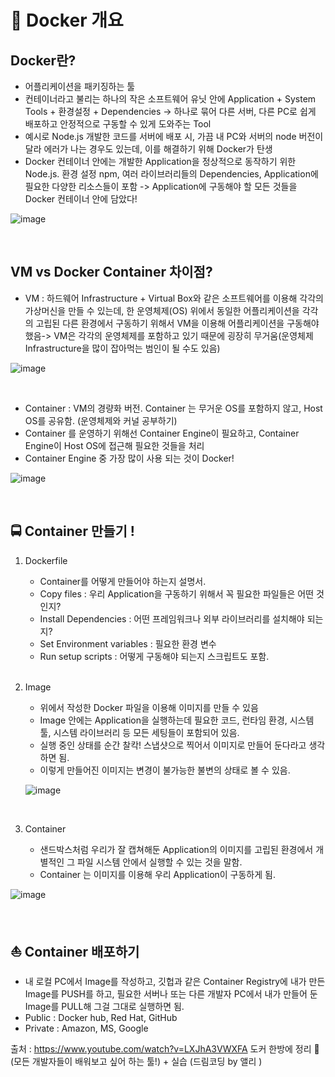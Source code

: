 # 🐳 Docker 개요

## Docker란? 
- 어플리케이션을 패키징하는 툴
- 컨테이너라고 불리는 하나의 작은 소프트웨어 유닛 안에 Application + System Tools + 환경설정 + Dependencies -> 하나로 묶어 다른 서버, 다른 PC로 쉽게 배포하고 안정적으로 구동할 수 있게 도와주는 Tool
- 예시로 Node.js 개발한 코드를 서버에 배포 시, 가끔 내 PC와 서버의 node 버전이 달라 에러가 나는 경우도 있는데, 이를 해결하기 위해 Docker가 탄생
- Docker 컨테이너 안에는 개발한 Application을 정상적으로 동작하기 위한 Node.js. 환경 설정 npm, 여러 라이브러리들의 Dependencies, Application에 필요한 다양한 리소스들이 포함 -> Application에 구동해야 할 모든 것들을 Docker 컨테이너 안에 담았다!

![image](https://user-images.githubusercontent.com/30613069/156108752-b61824d3-60f2-447a-906f-5e1b5149b296.png)

<br/>

## VM vs Docker Container 차이점?
- VM : 하드웨어 Infrastructure + Virtual Box와 같은 소프트웨어를 이용해 각각의 가상머신을 만들 수 있는데, 한 운영체제(OS) 위에서 동일한 어플리케이션을 각각의 고립된 다른 환경에서 구동하기 위해서 VM을 이용해 어플리케이션을 구동해야 했음->  VM은 각각의 운영체제를 포함하고 있기 때문에 굉장히 무거움(운영체제 Infrastructure을 많이 잡아먹는 범인이 될 수도 있음)

![image](https://user-images.githubusercontent.com/30613069/156108767-cc9385e4-36b0-42cd-80e4-4cc8e9ed9ac9.png)

<br/>

- Container : VM의 경량화 버전. Container 는 무거운 OS를 포함하지 않고, Host OS를 공유함. (운영체제와 커널 공부하기)
- Container 를 운영하기 위해선 Container Engine이 필요하고, Container Engine이 Host OS에 접근해 필요한 것들을 처리 
- Container Engine 중 가장 많이 사용 되는 것이 Docker! 

![image](https://user-images.githubusercontent.com/30613069/156108792-ca4ee95a-f578-4b0e-b992-82d9998ea14f.png)

<br/>

## 🚍 Container 만들기 !
1. Dockerfile
	- Container를 어떻게 만들어야 하는지 설명서.  
	- Copy files :  우리 Application을 구동하기 위해서 꼭 필요한 파일들은 어떤 것인지?
	- Install Dependencies : 어떤 프레임워크나 외부 라이브러리를 설치해야 되는 지?
	- Set Environment variables : 필요한 환경 변수
	- Run setup scripts : 어떻게 구동해야 되는지 스크립트도 포함.
	
	<br/>

2. Image
	- 위에서 작성한 Docker 파일을 이용해 이미지를 만들 수 있음
	- Image 안에는 Application을 실행하는데 필요한 코드, 런타임 환경, 시스템 툴, 시스템 라이브러리 등 모든 세팅들이 포함되어 있음.
	- 실행 중인 상태를 순간 찰칵! 스냅샷으로 찍어서 이미지로 만들어 둔다라고 생각하면 됨.
	- 이렇게 만들어진 이미지는 변경이 불가능한 불변의 상태로 볼 수 있음.
	
	![image](https://user-images.githubusercontent.com/30613069/156108814-788e3c98-935c-48ee-bea2-909340a2be49.png)
	 
	<br/>

3. Container
	- 샌드박스처럼 우리가 잘 캡쳐해둔 Application의 이미지를 고립된 환경에서 개별적인 그 파일 시스템 안에서 실행할 수 있는 것을 말함.
	- Container 는 이미지를 이용해 우리 Application이 구동하게 됨.

![image](https://user-images.githubusercontent.com/30613069/156108825-e5f182b4-386a-4846-a921-737f141b7a31.png)

<br/>

##  ⛵ Container 배포하기
- 내 로컬 PC에서 Image를 작성하고, 깃헙과 같은 Container Registry에 내가 만든 Image를 PUSH를 하고, 필요한 서버나 또는 다른 개발자 PC에서 내가 만들어 둔 Image를 PULL해 그걸 그대로 실행하면 됨.
- Public : Docker hub, Red Hat, GitHub
- Private : Amazon, MS, Google

출처 : https://www.youtube.com/watch?v=LXJhA3VWXFA 도커 한방에 정리 🐳 (모든 개발자들이 배워보고 싶어 하는 툴!) + 실습 (드림코딩 by 앨리 ) 
	

